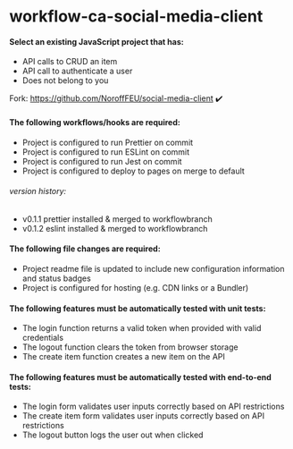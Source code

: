 # workflow-ca-social-media-client


#### Select an existing JavaScript project that has:

- API calls to CRUD an item
- API call to authenticate a user 
- Does not belong to you

Fork: https://github.com/NoroffFEU/social-media-client :heavy_check_mark:

#### The following workflows/hooks are required:

- Project is configured to run Prettier on commit
- Project is configured to run ESLint on commit
- Project is configured to run Jest on commit
- Project is configured to deploy to pages on merge to default

###### version history:
- v0.1.1 prettier installed & merged to workflowbranch
- v0.1.2 eslint installed & merged to workflowbranch


#### The following file changes are required:

- Project readme file is updated to include new configuration information and status badges
- Project is configured for hosting (e.g. CDN links or a Bundler)

#### The following features must be automatically tested with unit tests:

- The login function returns a valid token when provided with valid credentials
- The logout function clears the token from browser storage
- The create item function creates a new item on the API

#### The following features must be automatically tested with end-to-end tests:

- The login form validates user inputs correctly based on API restrictions
- The create item form validates user inputs correctly based on API restrictions
- The logout button logs the user out when clicked
